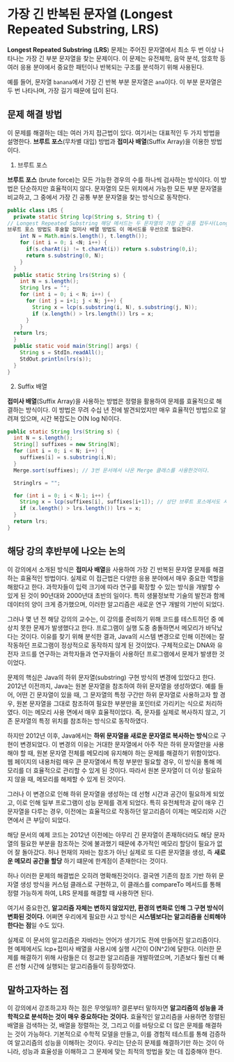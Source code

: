 # 가장 긴 반복된 문자열 (Longest Repeated Substring, LRS)
**Longest Repeated Substring** (**LRS**) 문제는 주어진 문자열에서 최소 두 번 이상 나타나는 가장 긴 부분 문자열을 찾는 문제이다. 
이 문제는 유전체학, 음악 분석, 암호학 등 여러 응용 분야에서 중요한 패턴이나 반복되는 구조를 분석하기 위해 사용된다.

예를 들어, 문자열 `banana`에서 가장 긴 반복 부분 문자열은 `ana`이다. 이 부분 문자열은 두 번 나타나며, 가장 길기 때문에 답이 된다.


## 문제 해결 방법

이 문제를 해결하는 데는 여러 가지 접근법이 있다. 여기서는 대표적인 두 가지 방법을 설명한다.
**브루트 포스**(무차별 대입) 방법과 **접미사 배열**(Suffix Array)을 이용한 방법이다.

1. 브루트 포스

**브루트 포스** (brute force)는 모든 가능한 경우의 수를 하나씩 검사하는 방식이다. 이 방법은 단순하지만 효율적이지 않다. 
문자열의 모든 위치에서 가능한 모든 부분 문자열을 비교하고, 그 중에서 가장 긴 공통 부분 문자열을 찾는 방식으로 동작한다.

```java
public class LRS {
  private static String lcp(String s, String t) {
// Longest Repeated Substring 해당 메서드는 두 문자열의 가장 긴 공통 접두사(Longest Common Prefix)를 찾는 메서드이다.
브루트 포스 방법도 후술할 접미사 배열 방법도 이 메서드를 우선으로 필요한다.
    int N = Math.min(s.length(), t.length());
    for (int i = 0; i <N; i++) {
      if(s.charAt(i) != t.charAt(i)) return s.substring(0,i);
      return s.substring(0, N);
    }
  }
  public static String lrs(String s) {
    int N = s.length();
    String lrs = "";
    for (int i = 0; i < N; i++) {
      for (int j = i+1; j < N; j++) {
        String x = lcp(s.substring(i, N), s.substring(j, N));
        if (x.length() > lrs.length()) lrs = x;
      }
    }
  return lrs;
  }
  public static void main(String[] args) {
    String s = StdIn.readAll();
    StdOut.println(lrs(s));
  }
}
```

2. Suffix 배열

**접미사 배열**(Suffix Array)을 사용하는 방법은 정렬을 활용하여 문제를 효율적으로 해결하는 방식이다. 
이 방법은 무려 수십 년 전에 발견되었지만 매우 효율적인 방법으로 알려져 있으며, 시간 복잡도는 O(N log N)이다.

``` java
public static String lrs(String s) {
  int N = s.length();
  String[] suffixes = new String[N];
  for (int i = 0; i < N; i++) {
    suffixes[i] = s.substring(i,N);
  }
  Merge.sort(suffixes); // 3번 문서에서 나온 Merge 클래스를 사용한것이다.

  Stringlrs = "";

  for (int i = 0; i < N-1; i++) {
    String x = lcp(suffixes[i], suffixes[i+1]); // 상단 브루트 포스에서도 사용한 lcp 메서드를 사용한다
    if (x.length() > lrs.length()) lrs = x;
  }
  return lrs;
}
```

## 해당 강의 후반부에 나오는 논의

이 강의에서 소개된 방식은 **접미사 배열**을 사용하여 가장 긴 반복된 문자열 문제를 해결하는 효율적인 방법이다. 
실제로 이 접근법은 다양한 응용 분야에서 매우 중요한 역할을 해왔다고 한다. 과학자들이 입력 크기에 따라 연구를 확장할 수 있는 방식을 개발할 수 있게 된 것이 90년대와 2000년대 초반의 일이다. 
특히 생물정보학 기술의 발전과 함께 데이터의 양이 크게 증가했으며, 이러한 알고리즘은 새로운 연구 개발의 기반이 되었다.

그러나 몇 년 전 해당 강의의 교수는, 이 강의를 준비하기 위해 코드를 테스트하던 중 예상치 못한 문제가 발생했다고 한다. 
프로그램이 실행 도중 충돌하면서 메모리가 바닥났다는 것이다. 이유를 찾기 위해 분석한 결과, Java의 시스템 변경으로 인해 이전에는 잘 작동하던 프로그램이 정상적으로 동작하지 않게 된 것이었다. 
구체적으로는 DNA와 유전자 코드를 연구하는 과학자들과 연구자들이 사용하던 프로그램에서 문제가 발생한 것이었다.

문제의 핵심은 Java의 하위 문자열(substring) 구현 방식의 변경에 있었다고 한다. 
2012년 이전까지, Java는 원본 문자열을 참조하여 하위 문자열을 생성하였다. 
예를 들어, 어떤 긴 문자열이 있을 때, 그 문자열의 특정 구간만 하위 문자열로 사용하고자 할 경우, 원본 문자열을 그대로 참조하여 필요한 부분만을 포인터로 가리키는 식으로 처리하였다. 
이는 메모리 사용 면에서 매우 효율적이었다. 즉, 문자를 실제로 복사하지 않고, 기존 문자열의 특정 위치를 참조하는 방식으로 동작하였다.

하지만 2012년 이후, Java에서는 **하위 문자열을 새로운 문자열로 복사하는 방식**으로 구현이 변경되었다. 이 변경의 이유는 거대한 문자열에서 아주 작은 하위 문자열만을 사용해야 할 때, 원본 문자열 전체를 메모리에 유지해야 하는 문제를 해결하기 위함이었다. 
웹 페이지의 내용처럼 매우 큰 문자열에서 특정 부분만 필요할 경우, 이 방식을 통해 메모리를 더 효율적으로 관리할 수 있게 된 것이다. 따라서 원본 문자열이 더 이상 필요하지 않을 때, 메모리를 해제할 수 있게 된 것이다.

그러나 이 변경으로 인해 하위 문자열을 생성하는 데 선형 시간과 공간이 필요하게 되었고, 이로 인해 일부 프로그램이 성능 문제를 겪게 되었다. 
특히 유전체학과 같이 매우 긴 문자열을 다루는 경우, 이전에는 효율적으로 작동하던 알고리즘이 이제는 메모리와 시간 면에서 큰 부담이 되었다.

해당 문서의 예제 코드는 2012년 이전에는 아무리 긴 문자열이 존재하더라도 해당 문자열의 필요한 부분을 참조하는 것에 불과했기 때문에 추가적인 메모리 할당이 필요가 없어 잘 돌아갔다.
허나 현재의 자바는 참조가 아닌 실제로 또 다른 문자열을 생성, 즉 **새로운 메모리 공간을 할당** 하기 떄문에 한계점이 존재한다는 것이다.

허나 이러한 문제의 해결법은 오히려 명확해진것이다. 
결국엔 기존의 참조 기반 하위 문자열 생성 방식을 커스텀 클래스로 구현하고, 이 클래스를 compareTo 메서드를 통해 정렬 가능하게 하여, LRS 문제를 해결할 때 사용하면 된다.

여기서 중요한건, **알고리즘 자체는 변하지 않았지만, 환경의 변화로 인해 그 구현 방식이 변화된 것이다.**
어쩌면 우리에게 필요한 사고 방식은 **시스템보다는 알고리즘을 신뢰해야 한다는 점**일 수도 있다.

실제로 이 문서의 알고리즘은 자바라는 언어가 생기기도 전에 만들어진 알고리즘이다.
현 예제에서도 lcp+접미사 배열을 사용시에 실행 시간이 O(N^2)에 달한다. 이러한 문제를 해결하기 위해 사람들은 더 정교한 알고리즘을 개발하였으며, 기존보다 훨씬 더 빠른 선형 시간에 실행되는 알고리즘들이 등장하였다.

## 말하고자하는 점

이 강의에서 강조하고자 하는 점은 무엇일까? 결론부터 말하자면 **알고리즘의 성능을 과학적으로 분석하는 것이 매우 중요하다는 것이다.**
효율적인 알고리즘을 사용하면 정렬된 배열을 검색하는 것, 배열을 정렬하는 것, 그리고 이를 바탕으로 더 많은 문제를 해결하는 것이 가능하다. 
기본적으로 수학적 모델을 만들고, 이를 경험적 테스트를 통해 검증하여 알고리즘의 성능을 이해하는 것이다.
우리는 단순히 문제를 해결하기만 하는 것이 아니라, 성능과 효율성을 이해하고 그 문제에 맞는 최적의 방법을 찾는 데 집중해야 한다.
